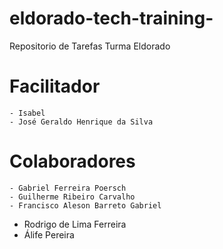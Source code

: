 # eldorado-tech-training-
Repositorio de Tarefas Turma Eldorado

# Facilitador 
	- Isabel 
	- José Geraldo Henrique da Silva
	
# Colaboradores
	- Gabriel Ferreira Poersch
	- Guilherme Ribeiro Carvalho
	- Francisco Aleson Barreto Gabriel
  - Rodrigo de Lima Ferreira
  - Álife Pereira

